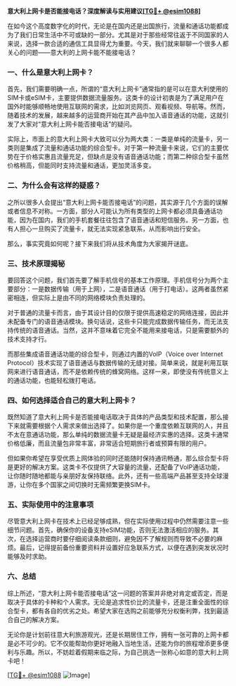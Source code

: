 **意大利上网卡是否能接电话？深度解读与实用建议[[TG💪+ @esim1088](https://t.me/s/esim1088)]**

在如今这个高度数字化的时代，无论是在国内还是出国旅行，流量和通话功能都成为了我们日常生活中不可或缺的一部分。尤其是对于那些经常往返于不同国家的人来说，选择一款合适的通信工具显得尤为重要。今天，我们就来聊聊一个很多人都关心的问题——意大利的上网卡能不能接电话？

### 一、什么是意大利上网卡？

首先，我们需要明确一点，所谓的“意大利上网卡”通常指的是可以在意大利使用的SIM卡或eSIM卡，主要提供数据流量服务。这类卡的设计初衷是为了满足用户在国外时能够顺畅地使用互联网的需求，比如浏览网页、观看视频、导航等。然而，随着技术的发展，越来越多的运营商开始在其产品中加入语音通话的功能，这就引发了大家对“意大利上网卡能否接电话”的疑问。

实际上，市面上的意大利上网卡大致可以分为两大类：一类是单纯的流量卡，另一类则是集成了流量和通话功能的综合型卡。对于第一种流量卡来说，它们的主要优势在于价格实惠且流量充足，但缺点是没有语音通话功能；而第二种综合型卡虽然价格稍高，但能同时支持流量和通话，更加灵活多变。

### 二、为什么会有这样的疑惑？

之所以很多人会提出“意大利上网卡能否接电话”的问题，其实源于几个方面的误解或者信息不对称。一方面，部分人可能认为所有类型的上网卡都必须具备通话功能，因为在国内，我们的手机套餐往往包含了语音通话和短信服务。另一方面，也有人担心一旦购买了流量卡，就无法实现紧急联系，从而影响出行安全。

那么，事实究竟如何呢？接下来我们将从技术角度为大家揭开谜底。

### 三、技术原理揭秘

要回答这个问题，我们首先要了解手机信号的基本工作原理。手机信号分为两个主要部分：一是数据传输（用于上网），二是语音通话（用于打电话）。这两者虽然紧密相连，但实际上是由不同的网络模块负责处理的。

对于普通的流量卡而言，由于其设计目的仅限于提供高速稳定的网络连接，因此并未配备专门的语音通话模块。换句话说，这些卡只能完成数据传输任务，而无法支持传统的语音通话。当然，这并不意味着它完全不能用来接电话，只是需要额外的技术支持才行。

而那些集成语音通话功能的综合型卡，则通过内置的VoIP（Voice over Internet Protocol）技术实现了语音通话与数据传输的无缝对接。简单来说，就是利用互联网来进行语音通话，而不是依赖传统的蜂窝网络。这样一来，即使没有传统意义上的通话功能，也能轻松拨打电话。

### 四、如何选择适合自己的意大利上网卡？

既然知道了意大利上网卡是否能接电话取决于具体的产品类型和技术配置，那么接下来就需要根据个人需求来做出选择了。如果你是一个重度依赖互联网的人，并且不太在意通话功能，那么单纯的数据流量卡无疑是最经济实惠的选择。这类卡通常价格低廉，而且流量包非常丰富，非常适合短期旅行者或预算有限的用户。

但如果你希望在享受优质上网体验的同时还能随时保持通讯畅通，那么综合型卡将是更好的解决方案。这类卡不仅提供了大容量的流量，还配备了VoIP通话功能，让你随时随地都能与亲朋好友保持联络。此外，还有一些高端产品甚至支持全球漫游，让你在多个国家之间切换时无需频繁更换SIM卡。

### 五、实际使用中的注意事项

尽管意大利上网卡在技术上已经足够成熟，但在实际使用过程中仍然需要注意一些细节问题。首先，确保你的设备支持eSIM功能，否则无法激活相应的服务。其次，在选择运营商时要仔细阅读条款细则，避免因不了解规则而导致不必要的麻烦。最后，记得提前备份重要资料并设置好应急联系方式，以便在遇到突发状况时能够及时求助。

### 六、总结

综上所述，“意大利上网卡能否接电话”这一问题的答案并非绝对肯定或否定，而是取决于具体的卡种和个人需求。无论是追求性价比的流量卡，还是注重全面性的综合型卡，都有各自的优劣之处。希望大家在选购之前能够充分权衡利弊，找到最适合自己的解决方案。

无论你是计划前往意大利旅游观光，还是长期居住工作，拥有一张可靠的上网卡都是必不可少的。它不仅能帮助你更好地融入当地生活，还能为你的旅程增添更多便利与乐趣。所以，不妨趁着假期来临之际，为自己挑选一张称心如意的意大利上网卡吧！

[[TG💪+ @esim1088](https://t.me/s/esim1088) ![Image](https://i.postimg.cc/4NQfJmqS/Snipaste-2025-05-13-00-14-12.png)]